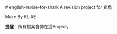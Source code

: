 <link rel='stylesheet' href='https://font.klae.ml/style'/>
# english-revise-for-shark
A revision project for 鯊魚

Make By KL AE

**提醒**：所有檔案會傳在這Project。
